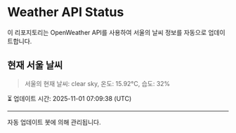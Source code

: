 
# Weather API Status

이 리포지토리는 OpenWeather API를 사용하여 서울의 날씨 정보를 자동으로 업데이트합니다.

## 현재 서울 날씨
> 서울의 현재 날씨: clear sky, 온도: 15.92°C, 습도: 32%

⏳ 업데이트 시간: 2025-11-01 07:09:38 (UTC)

---
자동 업데이트 봇에 의해 관리됩니다.
